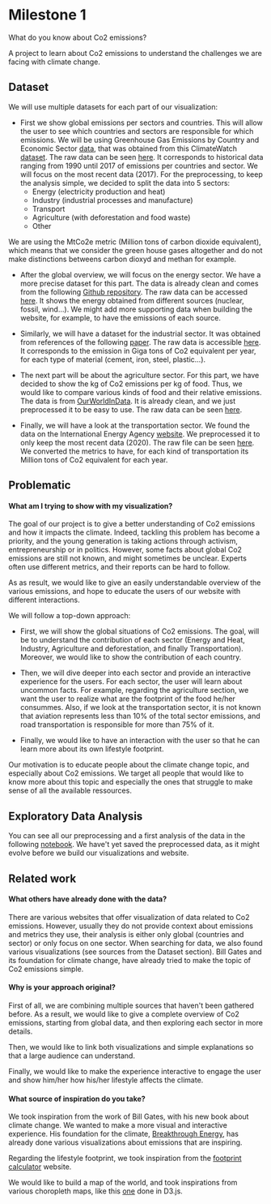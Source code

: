 # Milestone 1

What do you know about Co2 emissions?

A project to learn about Co2 emissions to understand the challenges we are facing with climate change. 

## Dataset

We will use multiple datasets for each part of our visualization:

- First we show global emissions per sectors and countries. This will allow the user to see which countries and sectors are responsible for which emissions. We
will be using Greenhouse Gas Emissions by Country and Economic Sector [data]((https://resourcewatch.org/data/explore/cli008-Greenhouse-Gas-Emissions-by-Country-and-Sector-Full-Longform?hash=layers&section=Discover&zoom=1&lat=0&lng=0&pitch=0&bearing=0&basemap=dark&labels=light&layers=%255B%257B%2522dataset%2522%253A%2522a290675c-9528-4a51-8201-f6c2d7848744%2522%252C%2522opacity%2522%253A1%252C%2522layer%2522%253A%2522c0c8ee6e-5cd4-4c9d-bd10-ce6545b26fef%2522%257D%255D&page=1&sort=most-viewed&sortDirection=-1)), that was obtained from this ClimateWatch [dataset](https://www.climatewatchdata.org/data-explorer/historical-emissions?historical-emissions-data-sources=71&historical-emissions-gases=246&historical-emissions-regions=All%20Selected&historical-emissions-sectors=843&page=3#data).
The raw data can be seen [here](https://github.com/com-480-data-visualization/data-visualization-project-2021-wizards/blob/master/milestones/datasets/historical_global_emissions.csv).
It corresponds to historical data ranging from 1990 until 2017 of emissions per countries and sector. We will focus on the most recent data (2017).
For the preprocessing, to keep the analysis simple, we decided to split the data into 5 sectors: 
  - Energy (electricity production and heat)
  - Industry (industrial processes and manufacture)
  - Transport
  - Agriculture (with deforestation and food waste)
  - Other

We are using the MtCo2e metric (Million tons of carbon dioxide equivalent), which means that we consider the green house gases altogether and do not make distinctions betweens carbon dioxyd and methan for example. 

- After the global overview, we will focus on the energy sector. We have a more precise dataset for this part. The data is already clean and comes from the following [Github repository](https://github.com/owid/energy-data). The raw data can be accessed [here](https://github.com/com-480-data-visualization/data-visualization-project-2021-wizards/blob/master/milestones/datasets/electricity_emissions.csv). It shows the energy obtained from different sources (nuclear, fossil, wind...). We might add more supporting data when building the website, for example, to have the emissions of each source.

- Similarly, we will have a dataset for the industrial sector. It was obtained from references of the following [paper](https://www.nature.com/articles/s41561-021-00690-8#MOESM3). The raw data is accessible [here](https://github.com/com-480-data-visualization/data-visualization-project-2021-wizards/blob/master/milestones/datasets/industry_emissions.csv). It corresponds to the emission in Giga tons of Co2 equivalent per year, for each type of material (cement, iron, steel, plastic...).

- The next part will be about the agriculture sector. For this part, we have decided to show the kg of Co2 emissions per kg of food. Thus, we would like to compare various kinds of food and their relative emissions. The data is from [OurWorldInData](https://ourworldindata.org/food-choice-vs-eating-local). It is already clean, and we just preprocessed it to be easy to use. The raw data can be seen [here](https://github.com/com-480-data-visualization/data-visualization-project-2021-wizards/blob/master/milestones/datasets/food_emissions.csv).

- Finally, we will have a look at the transportation sector. We found the data on the International Energy Agency [website](https://www.iea.org/data-and-statistics/charts/transport-sector-co2-emissions-by-mode-in-the-sustainable-development-scenario-2000-2030). We preprocessed it to only keep the most recent data (2020). The raw file can be seen [here](https://github.com/com-480-data-visualization/data-visualization-project-2021-wizards/blob/master/milestones/datasets/transport_emissions.csv). We converted the metrics to have, for each kind of transportation its Million tons of Co2 equivalent for each year.


## Problematic

#### What am I trying to show with my visualization?

The goal of our project is to give a better understanding of Co2 emissions and how it impacts the climate. Indeed, tackling this problem has become a priority, and the young generation is taking actions through activism, entrepreneurship or in politics. 
However, some facts about global Co2 emissions are still not known, and might sometimes be unclear. Experts often use different metrics, and their reports can be hard to follow.

As as result, we would like to give an easily understandable overview of the various emissions, and hope to educate the users of our website with different interactions.

We will follow a top-down approach:

- First, we will show the global situations of Co2 emissions. The goal, will be to understand the contribution of each sector (Energy and Heat, Industry, Agriculture and deforestation, and finally Transportation). Moreover, we would like to show the contribution of each country.

- Then, we will dive deeper into each sector and provide an interactive experience for the users.
For each sector, the user will learn about uncommon facts. For example, regarding the agriculture section, we want the user to realize what are the footprint of the food he/her consummes. Also, if we look at the transportation sector, it is not known that aviation represents less than 10% of the total sector emissions, and road transportation is responsible for more than 75% of it.

- Finally, we would like to have an interaction with the user so that he can learn more about its own lifestyle footprint.

Our motivation is to educate people about the climate change topic, and especially about Co2 emissions. We target all people that would like to know more about this topic and especially the ones that struggle to make sense of all the available ressources.

## Exploratory Data Analysis

You can see all our preprocessing and a first analysis of the data in the following [notebook](https://github.com/com-480-data-visualization/data-visualization-project-2021-wizards/blob/master/milestones/eda.ipynb). We have't yet saved the preprocessed data, as it might evolve before we build our visualizations and website.

## Related work

#### What others have already done with the data?

There are various websites that offer visualization of data related to Co2 emissions. However, usually they do not provide context about emissions and metrics they use, their analysis is either only global (countries and sector) or only focus on one sector. When searching for data, we also found various visualizations (see sources from the Dataset section).
Bill Gates and its foundation for climate change, have already tried to make the topic of Co2 emissions simple.

#### Why is your approach original?

First of all, we are combining multiple sources that haven't been gathered before. As a result, we would like to give a complete overview of Co2 emissions, starting from global data, and then exploring each sector in more details.

Then, we would like to link both visualizations and simple explanations so that a large audience can understand.

Finally, we would like to make the experience interactive to engage the user and show him/her how his/her lifestyle affects the climate.

#### What source of inspiration do you take?

We took inspiration from the work of Bill Gates, with his new book about climate change. We wanted to make a more visual and interactive experience. His foundation for the climate, [Breakthrough Energy](https://www.breakthroughenergy.org/), has already done various visualizations about emissions that are inspiring.

Regarding the lifestyle footprint, we took inspiration from the [footprint calculator](https://www.footprintcalculator.org/food1) website.

We would like to build a map of the world, and took inspirations from various choropleth maps, like this [one](http://bl.ocks.org/micahstubbs/8e15870eb432a21f0bc4d3d527b2d14f) done in D3.js.
